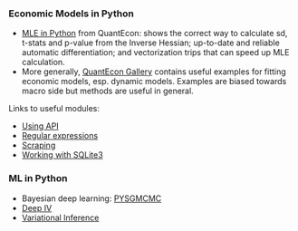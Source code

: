 ### Economic Models in Python

* [MLE in Python](http://nbviewer.jupyter.org/github/VHRanger/MLE-tutorial/blob/master/Implementing%20and%20vectorizing%20a%20Maximum%20Likelihood%20model%20with%20scipy--1.ipynb) from QuantEcon: shows the correct way to calculate sd, t-stats and p-value from the Inverse Hessian; up-to-date and reliable automatic differentiation; and vectorization trips that can speed up MLE calculation.
* More generally, [QuantEcon Gallery](https://quantecon.org/gallery) contains useful examples for fitting economic models, esp. dynamic models. Examples are biased towards macro side but methods are useful in general.



Links to useful modules:
* [Using API](http://docs.python-requests.org/en/master/user/quickstart/#make-a-request)
* [Regular expressions](https://docs.python.org/3/howto/regex.html#regex-howto)
* [Scraping](https://www.crummy.com/software/BeautifulSoup/bs4/doc/)
* [Working with SQLite3](https://docs.python.org/3.6/library/sqlite3.html)


### ML in Python

* Bayesian deep learning: [PYSGMCMC](https://github.com/MFreidank/pysgmcmc)
* [Deep IV](https://github.com/jhartford/DeepIV)
* [Variational Inference](https://github.com/blei-lab)
